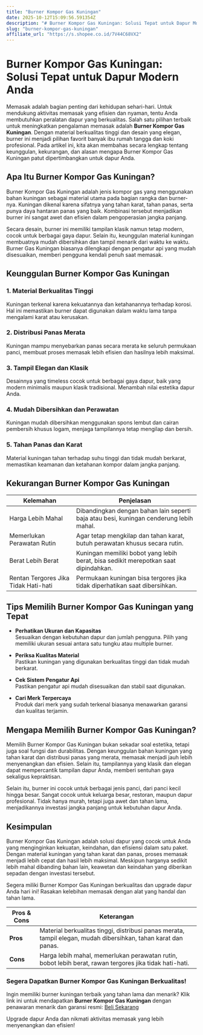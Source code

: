 ```yaml
---
title: "Burner Kompor Gas Kuningan"
date: 2025-10-12T15:09:56.591354Z
description: "# Burner Kompor Gas Kuningan: Solusi Tepat untuk Dapur Modern Anda..."
slug: "burner-kompor-gas-kuningan"
affiliate_url: "https://s.shopee.co.id/7V44C68VX2"
---
```

# Burner Kompor Gas Kuningan: Solusi Tepat untuk Dapur Modern Anda

Memasak adalah bagian penting dari kehidupan sehari-hari. Untuk mendukung aktivitas memasak yang efisien dan nyaman, tentu Anda membutuhkan peralatan dapur yang berkualitas. Salah satu pilihan terbaik untuk meningkatkan pengalaman memasak adalah **Burner Kompor Gas Kuningan**. Dengan material berkualitas tinggi dan desain yang elegan, burner ini menjadi pilihan favorit banyak ibu rumah tangga dan koki profesional. Pada artikel ini, kita akan membahas secara lengkap tentang keunggulan, kekurangan, dan alasan mengapa Burner Kompor Gas Kuningan patut dipertimbangkan untuk dapur Anda.

## Apa Itu Burner Kompor Gas Kuningan?

Burner Kompor Gas Kuningan adalah jenis kompor gas yang menggunakan bahan kuningan sebagai material utama pada bagian rangka dan burner-nya. Kuningan dikenal karena sifatnya yang tahan karat, tahan panas, serta punya daya hantaran panas yang baik. Kombinasi tersebut menjadikan burner ini sangat awet dan efisien dalam pengoperasian jangka panjang.

Secara desain, burner ini memiliki tampilan klasik namun tetap modern, cocok untuk berbagai gaya dapur. Selain itu, keunggulan material kuningan membuatnya mudah dibersihkan dan tampil menarik dari waktu ke waktu. Burner Gas Kuningan biasanya dilengkapi dengan pengatur api yang mudah disesuaikan, memberi pengguna kendali penuh saat memasak.

## Keunggulan Burner Kompor Gas Kuningan

### 1. Material Berkualitas Tinggi  
Kuningan terkenal karena kekuatannya dan ketahanannya terhadap korosi. Hal ini memastikan burner dapat digunakan dalam waktu lama tanpa mengalami karat atau kerusakan.

### 2. Distribusi Panas Merata  
Kuningan mampu menyebarkan panas secara merata ke seluruh permukaan panci, membuat proses memasak lebih efisien dan hasilnya lebih maksimal.

### 3. Tampil Elegan dan Klasik  
Desainnya yang timeless cocok untuk berbagai gaya dapur, baik yang modern minimalis maupun klasik tradisional. Menambah nilai estetika dapur Anda.

### 4. Mudah Dibersihkan dan Perawatan    
Kuningan mudah dibersihkan menggunakan spons lembut dan cairan pembersih khusus logam, menjaga tampilannya tetap mengilap dan bersih.

### 5. Tahan Panas dan Karat  
Material kuningan tahan terhadap suhu tinggi dan tidak mudah berkarat, memastikan keamanan dan ketahanan kompor dalam jangka panjang.

## Kekurangan Burner Kompor Gas Kuningan

| **Kelemahan**                     | **Penjelasan**                                                     |
|----------------------------------|-------------------------------------------------------------------|
| Harga Lebih Mahal              | Dibandingkan dengan bahan lain seperti baja atau besi, kuningan cenderung lebih mahal. |
| Memerlukan Perawatan Rutin     | Agar tetap mengkilap dan tahan karat, butuh perawatan khusus secara rutin. |
| Berat Lebih Berat               | Kuningan memiliki bobot yang lebih berat, bisa sedikit merepotkan saat dipindahkan. |
| Rentan Tergores Jika Tidak Hati-hati | Permukaan kuningan bisa tergores jika tidak diperhatikan saat dibersihkan. |

## Tips Memilih Burner Kompor Gas Kuningan yang Tepat

- **Perhatikan Ukuran dan Kapasitas**  
Sesuaikan dengan kebutuhan dapur dan jumlah pengguna. Pilih yang memiliki ukuran sesuai antara satu tungku atau multiple burner.

- **Periksa Kualitas Material**  
Pastikan kuningan yang digunakan berkualitas tinggi dan tidak mudah berkarat.

- **Cek Sistem Pengatur Api**  
Pastikan pengatur api mudah disesuaikan dan stabil saat digunakan.

- **Cari Merk Terpercaya**  
Produk dari merk yang sudah terkenal biasanya menawarkan garansi dan kualitas terjamin.

## Mengapa Memilih Burner Kompor Gas Kuningan?

Memilih Burner Kompor Gas Kuningan bukan sekadar soal estetika, tetapi juga soal fungsi dan durabilitas. Dengan keunggulan bahan kuningan yang tahan karat dan distribusi panas yang merata, memasak menjadi jauh lebih menyenangkan dan efisien. Selain itu, tampilannya yang klasik dan elegan dapat mempercantik tampilan dapur Anda, memberi sentuhan gaya sekaligus kepraktisan.

Selain itu, burner ini cocok untuk berbagai jenis panci, dari panci kecil hingga besar. Sangat cocok untuk keluarga besar, restoran, maupun dapur profesional. Tidak hanya murah, tetapi juga awet dan tahan lama, menjadikannya investasi jangka panjang untuk kebutuhan dapur Anda.

## Kesimpulan

Burner Kompor Gas Kuningan adalah solusi dapur yang cocok untuk Anda yang menginginkan kekuatan, keindahan, dan efisiensi dalam satu paket. Dengan material kuningan yang tahan karat dan panas, proses memasak menjadi lebih cepat dan hasil lebih maksimal. Meskipun harganya sedikit lebih mahal dibanding bahan lain, keawetan dan keindahan yang diberikan sepadan dengan investasi tersebut.

Segera miliki Burner Kompor Gas Kuningan berkualitas dan upgrade dapur Anda hari ini! Rasakan kelebihan memasak dengan alat yang handal dan tahan lama.

| **Pros & Cons** | **Keterangan** |
|----------------|----------------|
| **Pros** | Material berkualitas tinggi, distribusi panas merata, tampil elegan, mudah dibersihkan, tahan karat dan panas. |
| **Cons** | Harga lebih mahal, memerlukan perawatan rutin, bobot lebih berat, rawan tergores jika tidak hati-hati. |

### Segera Dapatkan Burner Kompor Gas Kuningan Berkualitas!

Ingin memiliki burner kuningan terbaik yang tahan lama dan menarik? Klik link ini untuk mendapatkan **Burner Kompor Gas Kuningan** dengan penawaran menarik dan garansi resmi: [Beli Sekarang](https://s.shopee.co.id/7V44C68VX2)

Upgrade dapur Anda dan nikmati aktivitas memasak yang lebih menyenangkan dan efisien!